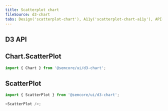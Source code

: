 ```yaml
---
title: Scatterplot chart
fileSource: d3-chart
tabs: Design('scatterplot-chart'), A11y('scatterplot-chart-a11y'), API('scatterplot-chart-api'), Examples('scatterplot-chart-d3-code'), Changelog('d3-chart-changelog')
---
```


## D3 API


## Chart.ScatterPlot

```js
import { Chart } from '@semcore/ui/d3-chart';
```

<TypesView type="ScatterPlotChartProps" :types={...types} />

## ScatterPlot

```js
import { ScatterPlot } from '@semcore/ui/d3-chart';

<ScatterPlot />;
```

<TypesView type="ScatterPlotProps" :types={...types} />

<script setup>import { data as types } from '@types.data.ts';</script>